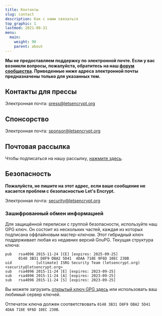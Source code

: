 ```yaml
---
title: Контакты
slug: contact
description: Как с нами связаться
top_graphic: 1
lastmod: 2021-08-31
menu:
  main:
    weight: 90
    parent: about
---
```


**Мы не предоставляем поддержку по электронной почте. Если у вас возникли вопросы, пожалуйста, обратитесь на наш [форум сообщества](https://community.letsencrypt.org/). Приведенные ниже адреса электронной почты предназначены только для указанных тем.**

## Контакты для прессы

Электронная почта: [press@letsencrypt.org](mailto:press@letsencrypt.org)

## Спонсорство

Электронная почта: [sponsor@letsencrypt.org](mailto:sponsor@letsencrypt.org)

## Почтовая рассылка

Чтобы подписаться на нашу рассылку, [нажмите здесь](https://outreach.abetterinternet.org/emailPreference/e/epc/1011011/YNQ8y1PjGzzyTtRkhCIs0tvAUtc0WRz56GY_3MMv4tE/681).

## Безопасность

**Пожалуйста, не пишите на этот адрес, если ваше сообщение не касается проблем с безопасностью Let's Encrypt.**

Электронная почта: [security@letsencrypt.org](mailto:security@letsencrypt.org)

### Зашифрованный обмен информацией

Для защищённой переписки с группой безопасности, используйте наш GPG ключ. Он состоит из нескольких частей, каждая из которых подписана оффлайновым мастер-ключом. Этот гибридный ключ поддерживает любая из недавних версий GnuPG. Текущая структура ключа:

```
pub   rsa4096 2015-11-24 [CE] [expires: 2025-09-25]
      0148 3B31 D8F9 DBA2 5D41  4DAA 718E 9F6D 10EC 230B
uid           [ultimate] ISRG Security Team (letsencrypt.org) <security@letsencrypt.org>
sub   rsa4096 2015-11-24 [E] [expires: 2023-09-25]
sub   rsa4096 2015-11-24 [A] [expires: 2023-09-25]
sub   rsa4096 2015-11-24 [S] [expires: 2023-09-25]
```

Вы можете загрузить [открытый ключ GPG здесь](/security_letsencrypt.org-publickey.asc) или использовать ваш любимый сервер ключей.

Отпечаток ключа должен соответствовать `0148 3B31 D8F9 DBA2 5D41  4DAA 718E 9F6D 10EC 230B`.
